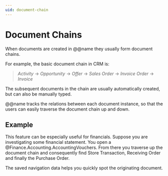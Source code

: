 ```yaml
---
uid: document-chain
---
```

# Document Chains

When documents are created in @@name they usually form document chains.

For example, the basic document chain in CRM is:

> *Activity* → *Opportunity* → *Offer* → *Sales Order* → *Invoice Order* → *Invoice*

The subsequent documents in the chain are usually automatically created, but can also be manually typed.

@@name tracks the relations between each document instance, so that the users can easily traverse the document chain up and down.

## Example

This feature can be especially useful for financials.
Suppose you are investigating some financial statement.
You open a @Finance.Accounting.AccountingVouchers.
From there you traverse up the document chain and consequently find Store Transaction, Receiving Order and finally the Purchase Order.

The saved navigation data helps you quickly spot the originating document.
